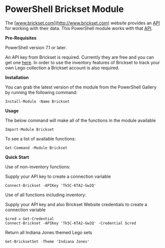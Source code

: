 # PowerShell Brickset Module

The [www.brickset.com](http://www.brickset.com) website provides an [API](https://brickset.com/api/v3.asmx) for working with their data. This PowerShell module works with that [API](https://brickset.com/api/v3.asmx).

**Pre-Requisites**

PowerShell version 7.1 or later.

An API key from Brickset is required. Currently they are free and you can get one [here](https://brickset.com/tools/webservices/requestkey).
In order to use the inventory features of Brickset to track your own Lego collection a Brickset account is also required.

**Installation**

You can grab the latest version of the module from the PowerShell Gallery by running the following command:

```
Install-Module -Name Brickset
```

**Usage**

The below command will make all of the functions in the module available

```
Import-Module Brickset
```

To see a list of available functions:

```
Get-Command -Module Brickset
```

**Quick Start**

Use of non-inventory functions:

Supply your API key to create a connection variable

```
Connect-Brickset -APIKey 'Tk5C-KTA2-Gw2Q'
```

Use of all functions including inventory:

Supply your API key and also Brickset Website credentials to create a connection variable

```
$cred = Get-Credential
Connect-Brickset -APIKey 'Tk5C-KTA2-Gw2Q' -Credential $cred
```

Return all Indiana Jones themed Lego sets

```
Get-BricksetSet -Theme 'Indiana Jones'
```